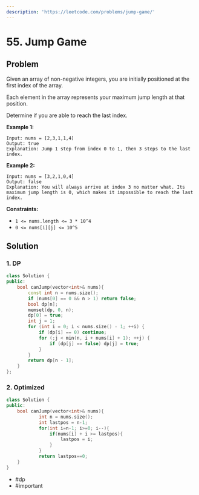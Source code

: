 ```yaml
---
description: 'https://leetcode.com/problems/jump-game/'
---
```


# 55. Jump Game

## Problem

Given an array of non-negative integers, you are initially positioned at the first index of the array.

Each element in the array represents your maximum jump length at that position.

Determine if you are able to reach the last index.

**Example 1:**

```text
Input: nums = [2,3,1,1,4]
Output: true
Explanation: Jump 1 step from index 0 to 1, then 3 steps to the last index.
```

**Example 2:**

```text
Input: nums = [3,2,1,0,4]
Output: false
Explanation: You will always arrive at index 3 no matter what. Its maximum jump length is 0, which makes it impossible to reach the last index.
```

**Constraints:**

* `1 <= nums.length <= 3 * 10^4`
* `0 <= nums[i][j] <= 10^5`

## Solution

### 1. DP

```cpp
class Solution {
public:
    bool canJump(vector<int>& nums){
        const int n = nums.size();
        if (nums[0] == 0 && n > 1) return false;
        bool dp[n];
        memset(dp, 0, n);
        dp[0] = true;
        int j = 1;
        for (int i = 0; i < nums.size() - 1; ++i) {
            if (dp[i] == 0) continue;
            for (;j < min(n, i + nums[i] + 1); ++j) {
                if (dp[j] == false) dp[j] = true;
            }
        }
        return dp[n - 1];
    }
};
```

### 2. Optimized

```cpp
class Solution {
public:
    bool canJump(vector<int>& nums){
            int n = nums.size();
            int lastpos = n-1;
            for(int i=n-1; i>=0; i--){
                if(nums[i] + i >= lastpos){
                    lastpos = i;
                }
            }
            return lastpos==0;
    }
}
```

* \#dp
* \#important


